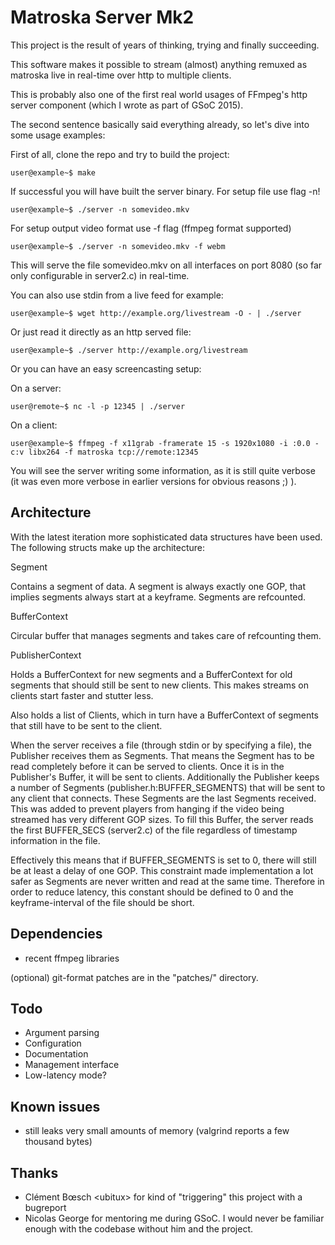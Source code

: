 Matroska Server Mk2
===================

This project is the result of years of thinking, trying and finally succeeding.

This software makes it possible to stream (almost) anything remuxed as matroska live in real-time over http to multiple clients.

This is probably also one of the first real world usages of FFmpeg's http server component (which I wrote as part of GSoC 2015).

The second sentence basically said everything already, so let's dive into some usage examples:

First of all, clone the repo and try to build the project:

```
user@example~$ make
```


If successful you will have built the server binary. For setup file use flag -n!

```
user@example~$ ./server -n somevideo.mkv
```

For setup output video format use -f flag (ffmpeg format supported)

```
user@example~$ ./server -n somevideo.mkv -f webm
```

This will serve the file somevideo.mkv on all interfaces on port 8080 (so far only configurable in server2.c) in real-time.

You can also use stdin from a live feed for example:

```
user@example~$ wget http://example.org/livestream -O - | ./server
```


Or just read it directly as an http served file:

```
user@example~$ ./server http://example.org/livestream
```


Or you can have an easy screencasting setup:


On a server:
```
user@remote~$ nc -l -p 12345 | ./server
```

On a client:

```
user@example~$ ffmpeg -f x11grab -framerate 15 -s 1920x1080 -i :0.0 -c:v libx264 -f matroska tcp://remote:12345
```

You will see the server writing some information, as it is still quite verbose (it was even more verbose in earlier versions for obvious reasons ;) ).


Architecture
------------

With the latest iteration more sophisticated data structures have been used.
The following structs make up the architecture:

Segment

Contains a segment of data. A segment is always exactly one GOP, that implies segments always start at a keyframe.
Segments are refcounted.

BufferContext

Circular buffer that manages segments and takes care of refcounting them.


PublisherContext

Holds a BufferContext for new segments and a BufferContext for old segments that should still be sent to new clients. This makes streams on clients start faster and stutter less.

Also holds a list of Clients, which in turn have a BufferContext of segments that still have to be sent to the client.


When the server receives a file (through stdin or by specifying a file), the Publisher receives them as Segments. That means the Segment has to be read completely before it can be served to clients. Once it is in the Publisher's Buffer, it will be sent to clients. Additionally the Publisher keeps a number of Segments (publisher.h:BUFFER\_SEGMENTS) that will be sent to any client that connects. These Segments are the last Segments received. This was added to prevent players from hanging if the video being streamed has very different GOP sizes. To fill this Buffer, the server reads the first BUFFER\_SECS (server2.c) of the file regardless of timestamp information in the file.

Effectively this means that if BUFFER_SEGMENTS is set to 0, there will still be at least a delay of one GOP. This constraint made implementation a lot safer as Segments are never written and read at the same time. Therefore in order to reduce latency, this constant should be defined to 0 and the keyframe-interval of the file should be short.



Dependencies
------------

- recent ffmpeg libraries

(optional) git-format patches are in the "patches/" directory.


Todo
----

- Argument parsing
- Configuration
- Documentation
- Management interface
- Low-latency mode?

Known issues
------------

 - still leaks very small amounts of memory (valgrind reports a few thousand bytes)

Thanks
------

- Clément Bœsch \<ubitux\> for kind of "triggering" this project with a bugreport
- Nicolas George for mentoring me during GSoC. I would never be familiar enough with the codebase without him and the project.
